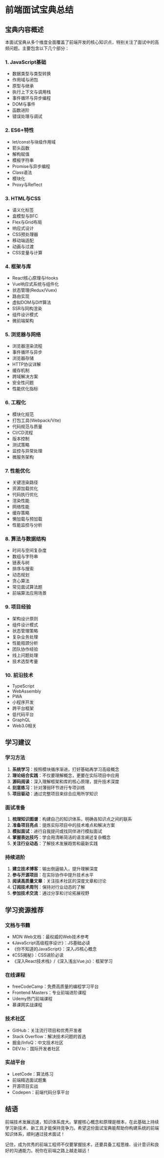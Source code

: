 # 前端面试宝典总结

## 宝典内容概述

本面试宝典从多个维度全面覆盖了前端开发的核心知识点，特别关注了面试中的高频问题。主要包含以下几个部分：

### 1. JavaScript基础
- 数据类型与类型转换
- 作用域与闭包
- 原型与继承
- 执行上下文与调用栈
- 事件循环与异步编程
- DOM与事件
- 函数进阶
- 错误处理与调试

### 2. ES6+特性
- let/const与块级作用域
- 箭头函数
- 解构赋值
- 模板字符串
- Promise与异步编程
- Class语法
- 模块化
- Proxy与Reflect

### 3. HTML与CSS
- 语义化标签
- 盒模型与BFC
- Flex与Grid布局
- 响应式设计
- CSS预处理器
- 移动端适配
- 动画与过渡
- CSS变量与计算

### 4. 框架与库
- React核心原理与Hooks
- Vue响应式系统与组件化
- 状态管理(Redux/Vuex)
- 路由实现
- 虚拟DOM与Diff算法
- SSR与同构渲染
- 组件设计模式
- 微前端架构

### 5. 浏览器与网络
- 浏览器渲染流程
- 事件循环与异步
- 浏览器存储
- HTTP协议详解
- 缓存机制
- 跨域解决方案
- 安全性问题
- 性能优化指标

### 6. 工程化
- 模块化规范
- 打包工具(Webpack/Vite)
- 代码规范与质量
- CI/CD流程
- 版本控制
- 测试策略
- 监控与异常处理
- 微服务架构

### 7. 性能优化
- 关键渲染路径
- 资源加载优化
- 代码执行优化
- 渲染性能
- 网络性能
- 缓存策略
- 懒加载与预加载
- 性能监控与分析

### 8. 算法与数据结构
- 时间与空间复杂度
- 数组与字符串
- 链表与树
- 排序与搜索
- 动态规划
- 贪心算法
- 常见面试算法题
- 前端算法应用场景

### 9. 项目经验
- 架构设计原则
- 组件设计模式
- 状态管理策略
- 复杂业务处理
- 性能瓶颈分析
- 团队协作经验
- 线上问题处理
- 技术选型考量

### 10. 前沿技术
- TypeScript
- WebAssembly
- PWA
- 小程序开发
- 跨平台框架
- 低代码平台
- GraphQL
- Web3.0相关

## 学习建议

### 学习方法
1. **系统学习**：按照模块循序渐进，打好基础再学习高级概念
2. **理论结合实践**：不仅要理解概念，更要在实际项目中应用
3. **源码阅读**：深入理解框架和库的核心原理，提升技术深度
4. **刻意练习**：针对薄弱环节进行专项训练
5. **项目驱动**：通过完整项目来综合应用所学知识

### 面试准备
1. **梳理知识图谱**：构建自己的知识体系，明确各知识点之间的联系
2. **准备项目亮点**：提炼实际项目中的技术难点和解决方案
3. **模拟面试**：进行自我提问或找同伴进行模拟面试
4. **掌握表达技巧**：学会用清晰简洁的语言阐述复杂概念
5. **关注行业动态**：了解技术发展趋势和最新实践

### 持续进阶
1. **建立技术博客**：输出倒逼输入，提升理解深度
2. **参与开源项目**：在实际协作中提升技术水平
3. **阅读高质量文章**：关注技术社区的深度文章和讨论
4. **订阅技术周刊**：保持对行业动态的了解
5. **参加技术交流**：通过分享和讨论拓展视野

## 学习资源推荐

### 文档与书籍
- MDN Web文档：最权威的Web技术参考
- 《JavaScript高级程序设计》：JS基础必读
- 《你不知道的JavaScript》：深入JS核心概念
- 《CSS揭秘》：CSS进阶必读
- 《深入React技术栈》/《深入浅出Vue.js》：框架学习

### 在线课程
- freeCodeCamp：免费高质量的编程学习平台
- Frontend Masters：专业前端进阶课程
- Udemy热门前端课程
- 慕课网实战课程

### 技术社区
- GitHub：关注流行项目和优秀开发者
- Stack Overflow：解决技术问题的首选
- 掘金/InfoQ：中文技术社区
- DEV.to：国际开发者社区

### 实战平台
- LeetCode：算法练习
- 前端精选面试题集
- 开源项目实战
- Codepen：前端代码分享平台

## 结语

前端技术发展迅速，知识体系庞大。掌握核心概念和原理是根本，在此基础上持续学习新技术、新工具才能保持竞争力。希望这份面试宝典能帮助你构建系统的前端知识体系，顺利通过技术面试！

记住，成为优秀的前端工程师不仅要掌握技术，还要具备工程思维、设计意识和良好的沟通能力。祝你在前端之路上越走越远！